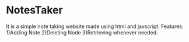 # NotesTaker
It is a simple note taking website made using html and javscript.
Features:
1)Adding Note
2)Deleting Node
3)Retrieving whenever needed.
